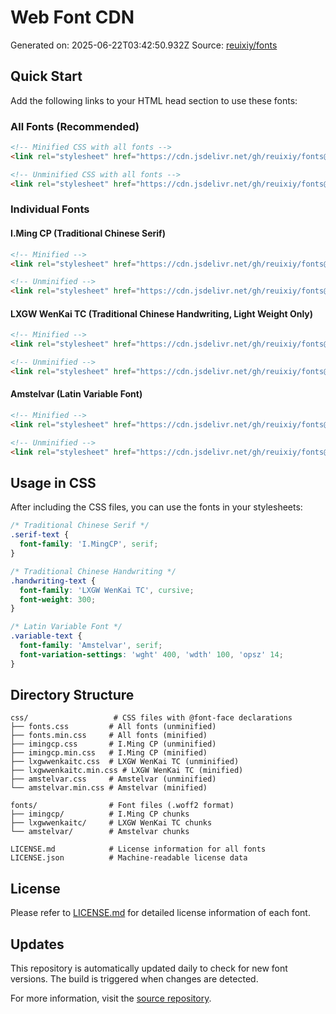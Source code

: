 # Web Font CDN

Generated on: 2025-06-22T03:42:50.932Z
Source: [reuixiy/fonts](https://github.com/reuixiy/fonts)

## Quick Start

Add the following links to your HTML head section to use these fonts:

### All Fonts (Recommended)
```html
<!-- Minified CSS with all fonts -->
<link rel="stylesheet" href="https://cdn.jsdelivr.net/gh/reuixiy/fonts@build/css/fonts.min.css">

<!-- Unminified CSS with all fonts -->
<link rel="stylesheet" href="https://cdn.jsdelivr.net/gh/reuixiy/fonts@build/css/fonts.css">
```

### Individual Fonts

#### I.Ming CP (Traditional Chinese Serif)
```html
<!-- Minified -->
<link rel="stylesheet" href="https://cdn.jsdelivr.net/gh/reuixiy/fonts@build/css/imingcp.min.css">

<!-- Unminified -->
<link rel="stylesheet" href="https://cdn.jsdelivr.net/gh/reuixiy/fonts@build/css/imingcp.css">
```

#### LXGW WenKai TC (Traditional Chinese Handwriting, Light Weight Only)
```html
<!-- Minified -->
<link rel="stylesheet" href="https://cdn.jsdelivr.net/gh/reuixiy/fonts@build/css/lxgwwenkaitc.min.css">

<!-- Unminified -->
<link rel="stylesheet" href="https://cdn.jsdelivr.net/gh/reuixiy/fonts@build/css/lxgwwenkaitc.css">
```

#### Amstelvar (Latin Variable Font)
```html
<!-- Minified -->
<link rel="stylesheet" href="https://cdn.jsdelivr.net/gh/reuixiy/fonts@build/css/amstelvar.min.css">

<!-- Unminified -->
<link rel="stylesheet" href="https://cdn.jsdelivr.net/gh/reuixiy/fonts@build/css/amstelvar.css">
```

## Usage in CSS

After including the CSS files, you can use the fonts in your stylesheets:

```css
/* Traditional Chinese Serif */
.serif-text {
  font-family: 'I.MingCP', serif;
}

/* Traditional Chinese Handwriting */
.handwriting-text {
  font-family: 'LXGW WenKai TC', cursive;
  font-weight: 300;
}

/* Latin Variable Font */
.variable-text {
  font-family: 'Amstelvar', serif;
  font-variation-settings: 'wght' 400, 'wdth' 100, 'opsz' 14;
}
```

## Directory Structure

```
css/                   # CSS files with @font-face declarations
├── fonts.css         # All fonts (unminified)
├── fonts.min.css     # All fonts (minified)
├── imingcp.css       # I.Ming CP (unminified)
├── imingcp.min.css   # I.Ming CP (minified)
├── lxgwwenkaitc.css  # LXGW WenKai TC (unminified)
├── lxgwwenkaitc.min.css # LXGW WenKai TC (minified)
├── amstelvar.css     # Amstelvar (unminified)
└── amstelvar.min.css # Amstelvar (minified)

fonts/                # Font files (.woff2 format)
├── imingcp/          # I.Ming CP chunks
├── lxgwwenkaitc/     # LXGW WenKai TC chunks
└── amstelvar/        # Amstelvar chunks

LICENSE.md            # License information for all fonts
LICENSE.json          # Machine-readable license data
```

## License

Please refer to [LICENSE.md](./LICENSE.md) for detailed license information of each font.

## Updates

This repository is automatically updated daily to check for new font versions. The build is triggered when changes are detected.

For more information, visit the [source repository](https://github.com/reuixiy/fonts).
